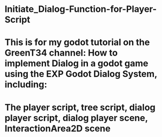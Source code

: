 # Initiate_Dialog-Function-for-Player-Script
# This is for my godot tutorial on the GreenT34 channel: How to implement Dialog in a godot game using the EXP Godot Dialog System, including:
# The player script, tree script, dialog player script, dialog player scene, InteractionArea2D scene

